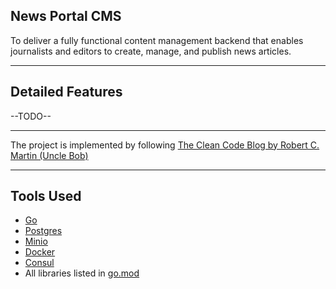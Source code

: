 ## News Portal CMS

To deliver a fully functional content management backend that enables 
journalists and editors to create, manage, and publish news articles.

---

## Detailed Features

--TODO--

---

The project is implemented by following [The Clean Code Blog by Robert C. Martin (Uncle Bob)](https://blog.cleancoder.com/uncle-bob/2011/11/22/Clean-Architecture.html)

---

## Tools Used
- [Go](https://go.dev/)
- [Postgres](https://www.postgresql.org/)
- [Minio](https://min.io/)
- [Docker](https://www.docker.com/)
- [Consul](https://developer.hashicorp.com/consul)
- All libraries listed in [go.mod](/go.mod)